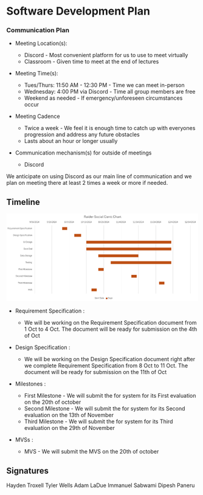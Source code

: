 # Software Development Plan

### Communication Plan
* Meeting Location(s):
  - Discord - Most convenient platform for us to use to meet virtually
  - Classroom - Given time to meet at the end of lectures
* Meeting Time(s):
  - Tues/Thurs: 11:50 AM - 12:30 PM - Time we can meet in-person
  - Wednesday: 4:00 PM via Discord - Time all group members are free
  - Weekend as needed - If emergency/unforeseen circumstances occur 
* Meeting Cadence
  - Twice a week - We feel it is enough time to catch up with everyones progression and address any future obstacles
  - Lasts about an hour or longer usually 

* Communication mechanism(s) for outside of meetings
  - Discord

We anticipate on using Discord as our main line of communication and we plan on meeting there at least 2 times a week or more if needed.

## Timeline


![gantt](../assets/GanttChart.png)

  

  * Requirement Specification : 
    - We will be working on the Requirement Specification document from 1 Oct to 4 Oct. The document will be ready for submission on the 4th of Oct 

  * Design Specification : 
    -  We will be working on the Design Specification document right after we complete Requirement Specification from 8 Oct to 11 Oct. The document will be ready for submission on the 11th of Oct

  * Milestones : 
    - First Milestone - We will submit the for system for its First evaluation on the 20th of october 
    - Second Milestone - We will submit the for system for its Second evaluation on the 13th of November
    - Third Milestone - We will submit the for system for its Third evaluation on the 29th of November 

  * MVSs :
    - MVS - We will submit the MVS on the 20th of october 
  
  
  

## Signatures
Hayden Troxell
Tyler Wells
Adam LaDue
Immanuel Sabwami
Dipesh Paneru
